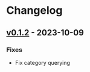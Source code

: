 # Changelog


<a name="v0.1.2"></a>
## [v0.1.2] - 2023-10-09
### Fixes
- Fix category querying


[Unreleased]: https://github.com/RobinThrift/stuff/compare/v0.1.2...HEAD
[v0.1.2]: https://github.com/RobinThrift/stuff/compare/v0.1.1...v0.1.2

